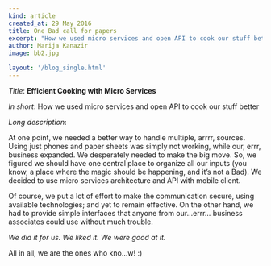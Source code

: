 ```yaml
---
kind: article
created_at: 29 May 2016
title: One Bad call for papers
excerpt: "How we used micro services and open API to cook our stuff better."
author: Marija Kanazir
image: bb2.jpg

layout: '/blog_single.html'
---
```


_Title_: **Efficient Cooking with Micro Services**

_In short_: How we used micro services and open API to cook our stuff better

_Long description_:

At one point, we needed a better way to handle multiple, arrrr, sources.
Using just phones and paper sheets was simply not working, while our, errr,
business expanded. We desperately needed to make the big move. So, we figured
we should have one central place to organize all our inputs (you know, a
place where the magic should be happening, and it’s not a Bad). We decided
to use micro services architecture and API with mobile client.

Of course, we put a lot of effort to make the communication secure,
using available technologies; and yet to remain effective. On the other hand,
we had to provide simple interfaces that anyone from our...errr... business
associates could use without much trouble.

_We did it for us._
_We liked it._
_We were good at it._

All in all, we are the ones who kno...w! :)